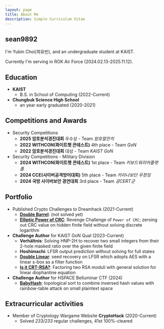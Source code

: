 ```yaml
---
layout: page
title: About Me
description: Simple Curriculum Vitae
---
```

## sean9892

I'm Yubin Choi(최유빈), and an undergraduate student at KAIST.

Currently I'm serving in ROK Air Force (2024.02.13-2025.11.12).

## Education
- **KAIST**
    - B.S. in School of Computing (2022-Current)
- **Chungbuk Science High School**
    - an year early graduated (2020-2021)

## Competitions and Awards
- Security Competitions
    - **2025 암호분석경진대회** 우수상 - Team *암호말잔치*
    - **2022 WITHCON(화이트햇 콘테스트)** 4th place - Team *GoN*
    - **2022 암호분석경진대회** 대상 - Team *KAIST GoN*
- Security Competitions - Military Division
    - **2024 WITHCON(화이트햇 콘테스트)** 1st place - Team *키보드워리어플랫폼*
    - **2024 CCE(사이버공격방어대회)** 5th place - Team *카리나보단 우정잉*
    - **2024 국방 사이버보안 경연대회** 3rd place - Team *공CERT군*

## Portfolio
- Published Crypto Challenges to Dreamhack (2021-Current)
    - [**Double Barrel**](https://dreamhack.io/wargame/challenges/2260): (not solved yet)
    - [**Elliptic Power of CRC**](https://dreamhack.io/wargame/challenges/1929): Revenge Challenge of `Power of CRC`; zeroing out CRC value on hidden finite field without solving discrete logarithm 
- **Challenge Author** for KAIST GoN Qual (2023-Current)
    - **Verhältnis**: Solving HNP-2H to recover two small integers from their 2-hole masked ratio over the given finite field
    - **Hoshimachi**: LFSR output prediction without solving for full states
    - [**Double Linear**](https://dreamhack.io/wargame/challenges/1539): seed recovery on LFSR which adopts AES with a linear s-box as a filter function
    - [**Is it CRT-RSA?**](https://dreamhack.io/wargame/challenges/977): Factoring two RSA moduli with general solution for linear diophantine equation
- **Challenge Author** for HSPACE Belluminar CTF (2024)
    - [**BabyHash**](https://dreamhack.io/wargame/challenges/1661): topological sort to combine inversed hash values with rainbow-table attack on small plaintext space

## Extracurricular activities
- Member of Cryptology Wargame Website **CryptoHack** (2020-Current)
    - Solved *233/233* regular challenges, 41st 100%-cleared